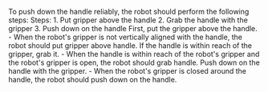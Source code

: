 To push down the handle reliably, the robot should perform the following steps:
    Steps:  1. Put gripper above the handle  2. Grab the handle with the gripper  3. Push down on the handle
    First, put the gripper above the handle.
    - When the robot's gripper is not vertically aligned with the handle, the robot should put gripper above handle.
    If the handle is within reach of the gripper, grab it.
    - When the handle is within reach of the robot's gripper and the robot's gripper is open, the robot should grab handle.
    Push down on the handle with the gripper. 
    - When the robot's gripper is closed around the handle, the robot should push down on the handle.